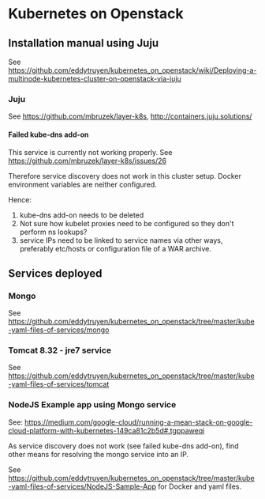 # Kubernetes on Openstack

## Installation manual using Juju

See https://github.com/eddytruyen/kubernetes_on_openstack/wiki/Deploying-a-multinode-kubernetes-cluster-on-openstack-via-juju

### Juju 

See https://github.com/mbruzek/layer-k8s, http://containers.juju.solutions/

#### Failed kube-dns add-on 

This service is currently not working properly. See https://github.com/mbruzek/layer-k8s/issues/26

Therefore service discovery does not work in this cluster setup. Docker environment variables are neither configured.

Hence:

1. kube-dns add-on needs to be deleted
2. Not sure how kubelet proxies need to be configured so they don't perform ns lookups?
3. service IPs need to be linked to service names via other ways, preferably etc/hosts or configuration file of a WAR archive. 

## Services deployed

### Mongo 
See https://github.com/eddytruyen/kubernetes_on_openstack/tree/master/kube-yaml-files-of-services/mongo

### Tomcat 8.32 - jre7  service
See https://github.com/eddytruyen/kubernetes_on_openstack/tree/master/kube-yaml-files-of-services/tomcat


### NodeJS Example app using Mongo service

See: https://medium.com/google-cloud/running-a-mean-stack-on-google-cloud-platform-with-kubernetes-149ca81c2b5d#.tgppaweqi

As service discovery does not work (see failed kube-dns add-on), find other means for resolving the mongo service into an IP. 

See https://github.com/eddytruyen/kubernetes_on_openstack/tree/master/kube-yaml-files-of-services/NodeJS-Sample-App for Docker and yaml files.


